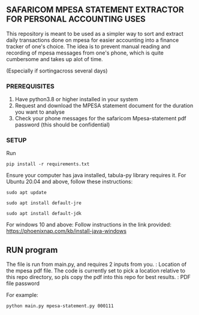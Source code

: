 ## SAFARICOM MPESA STATEMENT EXTRACTOR FOR PERSONAL ACCOUNTING USES
This repository is meant to be used as a simpler way to sort and extract daily transactions done on mpesa for easier accounting into a finance tracker of one's choice.
The idea is to prevent manual reading and recording of mpesa messages from one's phone, which is quite cumbersome and takes up alot of time. 

(Especially if sortingacross several days)

### PREREQUISITES
1. Have python3.8 or higher installed in your system
2. Request and download the MPESA statement document for the duration you want to analyse
3. Check your phone messages for the safaricom Mpesa-statement pdf password (this should be confidential)

### SETUP
Run
```console
pip install -r requirements.txt
```

Ensure your computer has java installed, tabula-py library requires it. 
For Ubuntu 20.04 and above, follow these instructions:

```console
sudo apt update
```

```console
sudo apt install default-jre
```

```console
sudo apt install default-jdk 
```

For windows 10 and above:
Follow instructions in the link provided: https://phoenixnap.com/kb/install-java-windows 


## RUN program
The file is run from main.py, and requires 2 inputs from you.
<input1> : Location of the mpesa pdf file. The code is currently set to pick a location relative to this repo directory, so pls copy the pdf into this repo for best results.
<input2> : PDF file password

For example:

```console
python main.py mpesa-statement.py 000111
```